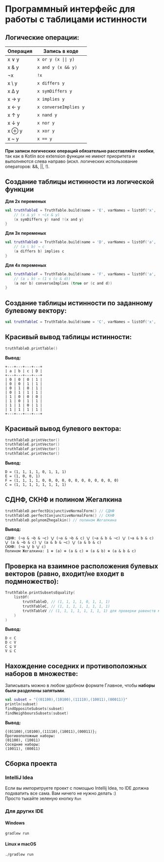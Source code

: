 # Программный интерфейс для работы с таблицами истинности
## Логические операции:

| Операция | Запись в коде         |
| -------- | --------------------- |
| x ∨ y    | `x or y (x \|\| y)`   |
| x & y    | `x and y (x && y)`    |
| ¬x       | `!x`                  |
| x \ y    | `x differs y`         |
| x ∆ y    | `x symDiffers y`      |
| x → y    | `x implies y`         |
| x ← y    | `x converseImplies y` |
| x ↑ y    | `x nand y`            |
| x ↓ y    | `x nor y`             |
| x ⊕ y    | `x xor y`             |
| x ~ y    | `x == y`              |

**При записи логических операций обязательно расставляйте скобки**, так как в Kotlin все extension функции не имеют приоритета и выполняются слева направо (искл. логических использование операторов: &&, ||, !).

## Создание таблицы истинности из логической функции

**Для 2х переменых**
```kotlin
val truthTableE = TruthTable.build(name = 'E', varNames = listOf('x', 'y')) { x, y ->
    // (x ∆ y) ↑ ¬(x & y)
    (x symDiffers y) nand !(x and y)
}
```

**Для 3х переменых**
```kotlin
val truthTableD = TruthTable.build(name = 'D', varNames = listOf('a', 'b', 'c')) { a, b, c ->
    // (a \ b) → c
    (a differs b) implies c
}
```

**Для 4х переменых**
```kotlin
val truthTableF = TruthTable.build(name = 'F', varNames = listOf('a', 'b', 'c', 'd')) { a, b, c, d ->
    // (a ↓ b) ← (1 ∨ (c & d))
    (a nor b) converseImplies (true or (c and d))
}
```

## Создание таблицы истинности по заданному булевому вектору:
```kotlin
val truthTableC = TruthTable.build(name = 'C', varNames = listOf('x', 'y', 'z'), vector = "11111111")
```

## Красивый вывод таблицы истинности:
```kotlin
truthTableD.printTable()
```
**Вывод:**
```
+---+---+---+---+
| a | b | c | D |
+---+---+---+---+
| 0 | 0 | 0 | 1 |
| 0 | 0 | 1 | 1 |
| 0 | 1 | 0 | 1 |
| 0 | 1 | 1 | 1 |
| 1 | 0 | 0 | 0 |
| 1 | 0 | 1 | 1 |
| 1 | 1 | 0 | 1 |
| 1 | 1 | 1 | 1 |
+---+---+---+---+
```

## Красивый вывод булевого вектора:
```kotlin
truthTableD.printVector()
truthTableE.printVector()
truthTableF.printVector()
truthTableC.printVector()
```
**Вывод:**
```
D = (1, 1, 1, 1, 0, 1, 1, 1)
E = (1, 0, 0, 1)
F = (1, 1, 1, 1, 0, 0, 0, 0, 0, 0, 0, 0, 0, 0, 0, 0)
C = (1, 1, 1, 1, 1, 1, 1, 1)
```

## СДНФ, СКНФ и полином Жегалкина 

```kotlin
truthTableD.perfectDisjunctiveNormalForm() // СДНФ
truthTableD.perfectConjunctiveNormalForm() // СКНФ
truthTableD.polynomZhegalkin() // полином Жегалкина
```
**Вывод:**
```
СДНФ: (¬a & ¬b & ¬c) ⋁ (¬a & ¬b & c) ⋁ (¬a & b & ¬c) ⋁ (¬a & b & c) ⋁ (a & ¬b & c) ⋁ (a & b & ¬c) ⋁ (a & b & c) 
СКНФ: (¬a ⋁ b ⋁ c) 
Полином Жегалкина: 1 ⊕ (a) ⊕ (a & c) ⊕ (a & b) ⊕ (a & b & c)
```

## Проверка на взаимное расположения булевых векторов (равно, входит/не входит в подмножество):

```kotlin
TruthTable.printSubsetsEquality(
    listOf(
        truthTableD, // (1, 1, 1, 1, 0, 1, 1, 1)
        truthTableC, // (1, 1, 1, 1, 1, 1, 1, 1)
        truthTableV // (1, 1, 1, 1, 1, 1, 1, 1) для проверки равенств множеств
    )
)
```
**Вывод:**
```
D ⊂ C
D ⊂ V
C ⊆ V
V ⊆ C
```

## Нахождение соседних и противоположных наборов в множестве:
Записывать можно в любом удобном формате
Главное, чтобы **наборы были разделены запятыми**.
```kotlin
val subset = "{(01100),(10100),(11110),(10011),(00011)}"
println(subset)
findOppositeSubsets(subset)
findNeighboursSubsets(subset)
```
**Вывод:**
```
{(01100),(10100),(11110),(10011),(00011)};
Противоположные наборы:
(01100), (10011)
Соседние наборы:
(10011), (00011)
```

## Сборка проекта
### IntelliJ Idea
Если вы импоритруете проект с помощью Intellij Idea, то IDE должна подхватить все сама. Вам ничего не нужно делать :)  
Просто тыкайте зеленую кнопку `Run`

### Для других IDE
#### Windows 
```
gradlew run
```

#### Linux и macOS
```
./gradlew run
```
